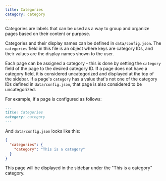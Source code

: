 ```yaml
---
title: Categories
category: category
---
```


Categories are labels that can be used as a way to group and organize pages based on their content or purpose.

Categories and their display names can be defined in `data/config.json`. The `categories` field in this file is an object where keys are category IDs, and their values are the display names shown to the user.

Each page can be assigned a category - this is done by setting the `category` field of the page to the desired category ID. If a page does not have a category field, it is considered uncategorized and displayed at the top of the sidebar. If a page's `category` has a value that's not one of the category IDs defined in `data/config.json`, that page is also considered to be uncategorized.

For example, if a page is configured as follows:

```markdown
---
title: Categories
category: category
---
```

And `data/config.json` looks like this:

```json
{
  "categories": {
    "category": "This is a category"
  }
}
```

This page will be displayed in the sidebar under the "This is a category" category.
